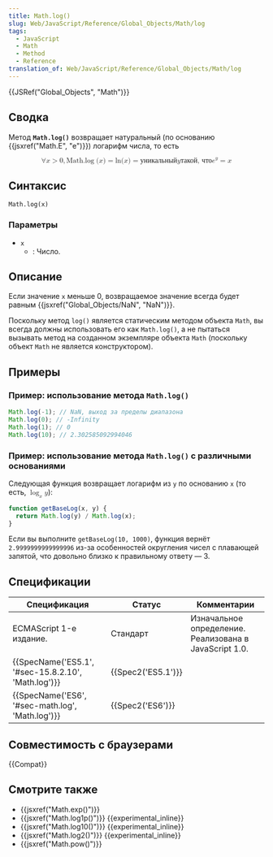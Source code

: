 ```yaml
---
title: Math.log()
slug: Web/JavaScript/Reference/Global_Objects/Math/log
tags:
  - JavaScript
  - Math
  - Method
  - Reference
translation_of: Web/JavaScript/Reference/Global_Objects/Math/log
---
```


{{JSRef("Global_Objects", "Math")}}

## Сводка

Метод **`Math.log()`** возвращает натуральный (по основанию {{jsxref("Math.E", "e")}}) логарифм числа, то есть

<math display="block"><semantics><mrow><mo>∀</mo><mi>x</mi><mo>></mo><mn>0</mn><mo>,</mo><mstyle mathvariant="monospace"><mrow><mo lspace="0em" rspace="thinmathspace">Math.log</mo><mo stretchy="false">(</mo><mi>x</mi><mo stretchy="false">)</mo></mrow></mstyle><mo>=</mo><mo lspace="0em" rspace="0em">ln</mo><mo stretchy="false">(</mo><mi>x</mi><mo stretchy="false">)</mo><mo>=</mo><mtext>уникальный</mtext><mspace width="thickmathspace"></mspace><mi>y</mi><mspace width="thickmathspace"></mspace><mtext>такой, что</mtext><mspace width="thickmathspace"></mspace><msup><mi>e</mi><mi>y</mi></msup><mo>=</mo><mi>x</mi></mrow><annotation encoding="TeX">\forall x > 0, \mathtt{\operatorname{Math.log}(x)} = \ln(x) = \text{уникальный} \; y \; \text{такой, что} \; e^y = x</annotation></semantics></math>

## Синтаксис

```
Math.log(x)
```

### Параметры

- `x`
  - : Число.

## Описание

Если значение `x` меньше 0, возвращаемое значение всегда будет равным {{jsxref("Global_Objects/NaN", "NaN")}}.

Поскольку метод `log()` является статическим методом объекта `Math`, вы всегда должны использовать его как `Math.log()`, а не пытаться вызывать метод на созданном экземпляре объекта `Math` (поскольку объект `Math` не является конструктором).

## Примеры

### Пример: использование метода `Math.log()`

```js
Math.log(-1); // NaN, выход за пределы диапазона
Math.log(0); // -Infinity
Math.log(1); // 0
Math.log(10); // 2.302585092994046
```

### Пример: использование метода `Math.log()` с различными основаниями

Следующая функция возвращает логарифм из `y` по основанию `x` (то есть, <math><semantics><mrow><msub><mo>log</mo><mi>x</mi></msub><mi>y</mi></mrow><annotation encoding="TeX">\log_x y</annotation></semantics></math>):

```js
function getBaseLog(x, y) {
  return Math.log(y) / Math.log(x);
}
```

Если вы выполните `getBaseLog(10, 1000)`, функция вернёт `2.9999999999999996` из-за особенностей округления чисел с плавающей запятой, что довольно близко к правильному ответу — 3.

## Спецификации

| Спецификация                                        | Статус             | Комментарии                                            |
| --------------------------------------------------- | ------------------ | ------------------------------------------------------ |
| ECMAScript 1-е издание.                             | Стандарт           | Изначальное определение. Реализована в JavaScript 1.0. |
| {{SpecName('ES5.1', '#sec-15.8.2.10', 'Math.log')}} | {{Spec2('ES5.1')}} |                                                        |
| {{SpecName('ES6', '#sec-math.log', 'Math.log')}}    | {{Spec2('ES6')}}   |                                                        |

## Совместимость с браузерами

{{Compat}}

## Смотрите также

- {{jsxref("Math.exp()")}}
- {{jsxref("Math.log1p()")}} {{experimental_inline}}
- {{jsxref("Math.log10()")}} {{experimental_inline}}
- {{jsxref("Math.log2()")}} {{experimental_inline}}
- {{jsxref("Math.pow()")}}
